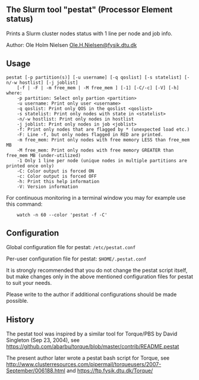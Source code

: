The Slurm tool "pestat" (Processor Element status)
--------------------------------------------------

Prints a Slurm cluster nodes status with 1 line per node and job info.

Author: Ole Holm Nielsen <Ole.H.Nielsen@fysik.dtu.dk>

Usage
-----

```
pestat [-p partition(s)] [-u username] [-q qoslist] [-s statelist] [-n/-w hostlist] [-j joblist]
	[-f | -F | -m free_mem | -M free_mem ] [-1] [-C/-c] [-V] [-h]
where:
	-p partition: Select only partion <partition>
	-u username: Print only user <username> 
	-q qoslist: Print only QOS in the qoslist <qoslist>
	-s statelist: Print only nodes with state in <statelist> 
	-n/-w hostlist: Print only nodes in hostlist
	-j joblist: Print only nodes in job <joblist>
	-f: Print only nodes that are flagged by * (unexpected load etc.)
	-F: Line -f, but only nodes flagged in RED are printed.
	-m free_mem: Print only nodes with free memory LESS than free_mem MB
	-M free_mem: Print only nodes with free memory GREATER than free_mem MB (under-utilized)
	-1 Only 1 line per node (unique nodes in multiple partitions are printed once only)
	-C: Color output is forced ON
	-c: Color output is forced OFF
	-h: Print this help information
	-V: Version information
```

For continuous monitoring in a terminal window you may for example use this command:

```
	watch -n 60 --color 'pestat -f -C'
```

Configuration
-------------

Global configuration file for pestat: ```/etc/pestat.conf```

Per-user configuration file for pestat: ```$HOME/.pestat.conf```

It is strongly recommended that you do not change the pestat script itself,
but make changes only in the above mentioned configuration files for pestat
to suit your needs.

Please write to the author if additional configurations should be made possible.

History
-------

The pestat tool was inspired by a similar tool for Torque/PBS by David Singleton (Sep 23, 2004),
see https://github.com/abarbu/torque/blob/master/contrib/README.pestat

The present author later wrote a pestat bash script for Torque, see
http://www.clusterresources.com/pipermail/torqueusers/2007-September/006188.html
and https://ftp.fysik.dtu.dk/Torque/
